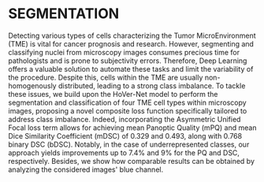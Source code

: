 # SEGMENTATION

Detecting various types of cells characterizing the Tumor MicroEnvironment (TME) is vital for cancer prognosis and research. However, segmenting and classifying nuclei from microscopy images consumes precious time for pathologists and is prone to subjectivity errors. Therefore, Deep Learning offers a valuable solution to automate these tasks and limit the variability of the procedure. Despite this, cells within the TME are usually non-homogenously distributed, leading to a strong class imbalance.
To tackle these issues, we build upon the HoVer-Net model to perform the segmentation and classification of four TME cell types within microscopy images, proposing a novel composite loss function specifically tailored to address class imbalance. Indeed, incorporating the Asymmetric Unified Focal loss term allows for achieving mean Panoptic Quality (mPQ) and mean Dice Similarity Coefficient (mDSC) of 0.329 and 0.493, along with 0.768 binary DSC (bDSC). Notably, in the case of underrepresented classes, our approach yields improvements up to 7.4\% and 9\% for the PQ and DSC, respectively. Besides, we show how comparable results can be obtained by analyzing the considered images' blue channel.
